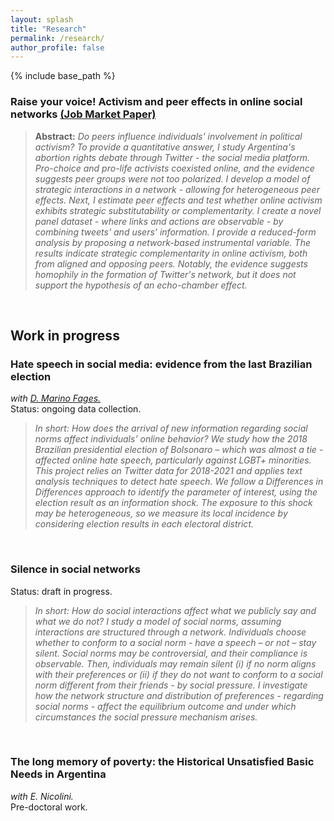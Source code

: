 ```yaml
---
layout: splash
title: "Research"
permalink: /research/
author_profile: false
---
```



{% include base_path %}


### Raise your voice! Activism and peer effects in online social networks [(Job Market Paper)](https://alejandraagustinamartinez.github.io/files/martinez_jmp.pdf)

> **Abstract:** *Do peers influence individuals' involvement in political activism? To provide a quantitative answer, I study Argentina's abortion rights debate through Twitter - the social media platform. Pro-choice and pro-life activists coexisted online, and the evidence suggests peer groups were not too polarized. I develop a model of strategic interactions in a network - allowing for heterogeneous peer effects. Next, I estimate peer effects and test whether online activism exhibits strategic substitutability or complementarity. I create a novel panel dataset - where links and actions are observable - by combining tweets' and users' information. I provide a reduced-form analysis by proposing a network-based instrumental variable. The results indicate strategic complementarity in online activism, both from aligned and opposing peers. Notably, the evidence suggests homophily in the formation of Twitter's network, but it does not support the hypothesis of an echo-chamber effect.*

<br>


## Work in progress

### Hate speech in social media: evidence from the last Brazilian election 
*with [D. Marino Fages.](https://sites.google.com/view/diegomarinofages)* <br>
Status: ongoing data collection.
> *In short: How does the arrival of new information regarding social norms affect individuals’ online behavior? We study how the 2018 Brazilian presidential election of Bolsonaro – which was almost a tie - affected online hate speech, particularly against LGBT+ minorities. This project relies on Twitter data for 2018-2021 and applies text analysis techniques to detect hate speech. We follow a Differences in Differences approach to identify the parameter of interest, using the election result as an information shock. The exposure to this shock may be heterogeneous, so we measure its local incidence by considering election results in each electoral district.*
<br>

### Silence in social networks
Status: draft in progress.
> *In short: How do social interactions affect what we publicly say and what we do not? I study a model of social norms, assuming interactions are structured through a network. Individuals choose whether to conform to a social norm - have a speech – or not – stay silent. Social norms may be controversial, and their compliance is observable. Then, individuals may remain silent (i) if no norm aligns with their preferences or (ii) if they do not want to conform to a social norm different from their friends - by social pressure. I investigate how the network structure and distribution of preferences - regarding social norms - affect the equilibrium outcome and under which circumstances the social pressure mechanism arises.*
<br>

### The long memory of poverty: the Historical Unsatisfied Basic Needs in Argentina
*with E. Nicolini.* <br>
Pre-doctoral work.
<br>





